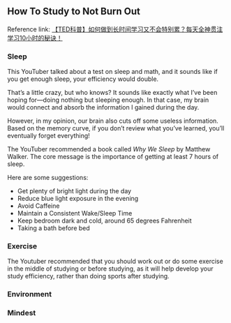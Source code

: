 ## How To Study to Not Burn Out

Reference link: [【TED科普】如何做到长时间学习又不会特别累？每天全神贯注学习10小时的秘诀！](https://www.bilibili.com/video/BV1d74y127f7)

### Sleep

This YouTuber talked about a test on sleep and math, and it sounds like if you get enough sleep, your efficiency would double.

That’s a little crazy, but who knows? It sounds like exactly what I’ve been hoping for—doing nothing but sleeping enough. In that case, my brain would connect and absorb the information I gained during the day.

However, in my opinion, our brain also cuts off some useless information. Based on the memory curve, if you don’t review what you’ve learned, you’ll eventually forget everything!

The YouTuber recommended a book called *Why We Sleep* by Matthew Walker. The core message is the importance of getting at least 7 hours of sleep.

Here are some suggestions:

- Get plenty of bright light during the day
- Reduce blue light exposure in the evening
- Avoid Caffeine
- Maintain a Consistent Wake/Sleep Time
- Keep bedroom dark and cold, around 65 degrees Fahrenheit
- Taking a bath before bed

### Exercise

The Youtuber recommended that you should work out or do some exercise in the middle of studying or before studying, as it will help develop your study efficiency, rather than doing sports after studying.

### Environment



### Mindest

